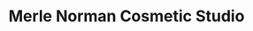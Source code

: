 ---
title: "Merle Norman Cosmetic Studio"
url: /austin/merle-norman-cosmetic-studio/
shop: Kosmetik
---